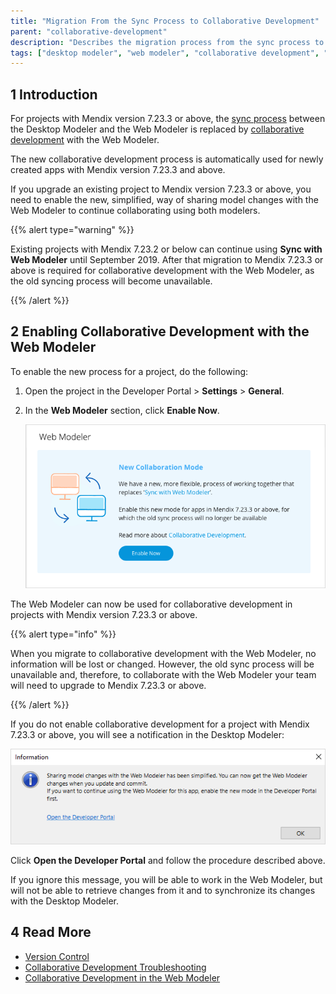 ```yaml
---
title: "Migration From the Sync Process to Collaborative Development"
parent: "collaborative-development"
description: "Describes the migration process from the sync process to new collaborative development between the Mendix Desktop Modeler and the Mendix Web Modeler"
tags: ["desktop modeler", "web modeler", "collaborative development", "migration", "sync"]
---
```


## 1 Introduction 

For projects with Mendix version 7.23.3 or above, the [sync process](/web-modeler/general-sync-webmodeler-desktopmodeler) between the Desktop Modeler and the Web Modeler is replaced by [collaborative development](collaborative-development) with the Web Modeler.

The new collaborative development process is automatically used for newly created apps with Mendix version 7.23.3 and above. 

If you upgrade an existing project to Mendix version 7.23.3 or above, you need to enable the new, simplified, way of sharing model changes with the Web Modeler to continue collaborating using both
modelers. 

{{% alert type="warning" %}}

Existing projects with Mendix 7.23.2 or below can continue using **Sync with Web Modeler** until September 2019. After that migration to Mendix 7.23.3 or above is required for collaborative development with the Web Modeler, as the old syncing process will become unavailable. 

{{% /alert %}}

## 2 Enabling Collaborative Development with the Web Modeler

To enable the new process for a project, do the following:

1. Open the project in the Developer Portal > **Settings** > **General**.

2.  In the **Web Modeler** section, click **Enable Now**.

	![](attachments/collaborative-development-migration/enable-new-mode.png)

The Web Modeler can now be used for collaborative development in projects with Mendix version 7.23.3 or above.

{{% alert type="info" %}}

When you migrate to collaborative development with the Web Modeler, no information will be lost or changed. However, the old sync process will be unavailable and, therefore, to collaborate with the Web Modeler your team will need to upgrade to Mendix 7.23.3 or above. 

{{% /alert %}}

If you do not enable collaborative development for a project with Mendix 7.23.3 or above, you will see a notification in the Desktop Modeler:

![](attachments/collaborative-development-migration/enable-new-process-message.PNG)

Click **Open the Developer Portal** and follow the procedure described above.

If you ignore this message, you will be able to work in the Web Modeler, but will not be able to retrieve changes from it and to synchronize its changes with the Desktop Modeler. 

## 4 Read More

* [Version Control](version-control)
* [Collaborative Development Troubleshooting](collaborative-development-troubleshooting)
* [Collaborative Development in the Web Modeler](general-collaborative-development)